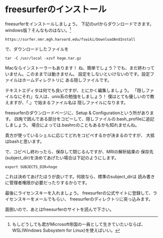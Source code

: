 
# freesurferのインストール
freesurferをインストールしましょう。
下記のurlからダウンロードできます。windows版？そんなものはない。[^wsl]

[^wsl]: もしどうしても君がMicrosoft帝国の一員として生きていたいならば、WSL(Windows Subsystem for Linux)を使えばいい。

```
https://surfer.nmr.mgh.harvard.edu/fswiki/DownloadAndInstall
```

で、ダウンロードしたファイルを

```{frame=single}
tar -C /usr/local -xzvf hoge.tar.gz
```

Macならインストーラーもあります！
ね、簡単でしょう？でも、まだ終わっていません。このままでは動きません。
設定をしないといけないのです。設定ファイルはホームディレクトリに
ある隠しファイルです。

テキストエディタは何でも良いですが、とにかく編集しましょう。
「隠しファイルなにそれ」な人は、unix系の勉強をしましょう！
僕はとても優しいので教えますが、「.」で始まるファイル名は
隠しファイルになります。

freesurferのダウンロードページに、Setup & Configurationという所があります。
四角で囲んである部分をコピーして、隠しファイルの.bash_profileに追記しましょう。
場合によっては.bashrcのこともあるかも知れませんね。

貴方が使っているシェルに応じてどれをコピペするかが決まるのですが、
大抵はbashと思います。

で、コピペし終わったら、保存して閉じるんですが、MRIの解析結果の
保存先(subject_dir)を決めてあげたい場合は下記のようにします。

```{frame=single}
export SUBJECTS_DIR=hoge
```

これは決めてあげたほうが良いです。何故なら、標準のsubject_dirは
読み書きに管理者権限が必要だったりするからです。

最後にライセンスキーを入れましょう。
freesurferの公式サイトに登録して、ライセンスキーをメールでもらい、
freesurferのディレクトリに突っ込みます。

面倒いので、あとはfreesurferのサイトを読んで下さい。

